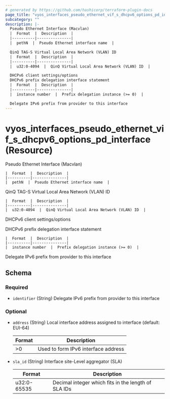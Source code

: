 ```yaml
---
# generated by https://github.com/hashicorp/terraform-plugin-docs
page_title: "vyos_interfaces_pseudo_ethernet_vif_s_dhcpv6_options_pd_interface Resource - vyos"
subcategory: ""
description: |-
  Pseudo Ethernet Interface (Macvlan)
  |  Format  |  Description  |
  |----------|---------------|
  |  pethN  |  Pseudo Ethernet interface name  |

  QinQ TAG-S Virtual Local Area Network (VLAN) ID
  |  Format  |  Description  |
  |----------|---------------|
  |  u32:0-4094  |  QinQ Virtual Local Area Network (VLAN) ID  |

  DHCPv6 client settings/options
  DHCPv6 prefix delegation interface statement
  |  Format  |  Description  |
  |----------|---------------|
  |  instance number  |  Prefix delegation instance (>= 0)  |

  Delegate IPv6 prefix from provider to this interface
---
```


# vyos_interfaces_pseudo_ethernet_vif_s_dhcpv6_options_pd_interface (Resource)

Pseudo Ethernet Interface (Macvlan)

    |  Format  |  Description  |
    |----------|---------------|
    |  pethN  |  Pseudo Ethernet interface name  |

QinQ TAG-S Virtual Local Area Network (VLAN) ID

    |  Format  |  Description  |
    |----------|---------------|
    |  u32:0-4094  |  QinQ Virtual Local Area Network (VLAN) ID  |

DHCPv6 client settings/options

DHCPv6 prefix delegation interface statement

    |  Format  |  Description  |
    |----------|---------------|
    |  instance number  |  Prefix delegation instance (>= 0)  |

Delegate IPv6 prefix from provider to this interface



<!-- schema generated by tfplugindocs -->
## Schema

### Required

- `identifier` (String) Delegate IPv6 prefix from provider to this interface

### Optional

- `address` (String) Local interface address assigned to interface (default: EUI-64)

    |  Format  |  Description  |
    |----------|---------------|
    |  >0  |  Used to form IPv6 interface address  |
- `sla_id` (String) Interface site-Level aggregator (SLA)

    |  Format  |  Description  |
    |----------|---------------|
    |  u32:0-65535  |  Decimal integer which fits in the length of SLA IDs  |
